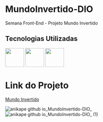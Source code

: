 # MundoInvertido-DIO

Semana Front-End - Projeto Mundo Invertido

## Tecnologias Utilizadas

<img src="https://cdn.jsdelivr.net/gh/devicons/devicon/icons/html5/html5-original.svg" width="60" height="60" />  <img src="https://cdn.jsdelivr.net/gh/devicons/devicon/icons/css3/css3-plain-wordmark.svg" width="60" height="60"/>   <img src="https://cdn.jsdelivr.net/gh/devicons/devicon/icons/javascript/javascript-original.svg" width="60" height="60" />

# Link do Projeto

<a href="https://anikape.github.io/MundoInvertido-DIO"> Mundo Invertido </a>



![anikape github io_MundoInvertido-DIO_](https://user-images.githubusercontent.com/104070821/191322211-042b5be4-92e4-4871-a584-77b08df27d38.png)
![anikape github io_MundoInvertido-DIO_ (1)](https://user-images.githubusercontent.com/104070821/191322853-9f77f1f0-8c5a-4738-9841-eca29f6aa53b.png)
